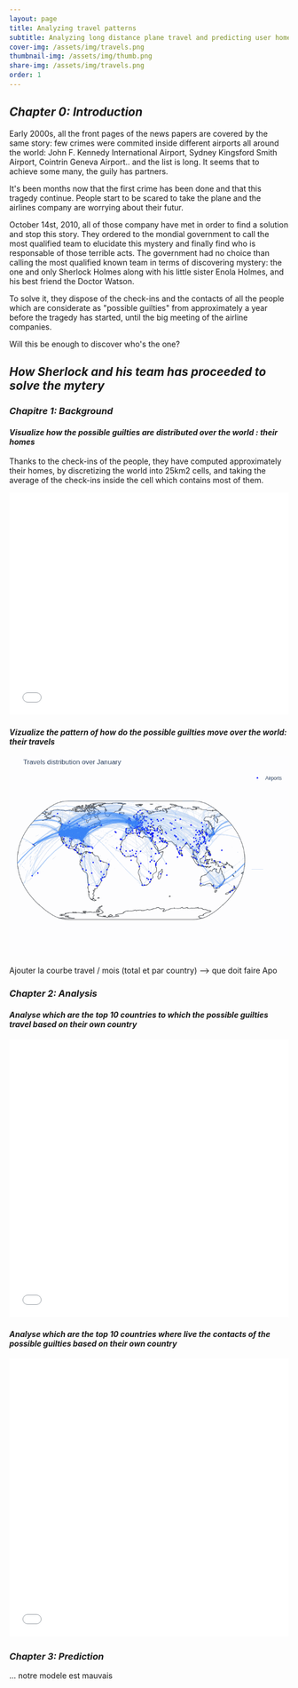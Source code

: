```yaml
---
layout: page
title: Analyzing travel patterns
subtitle: Analyzing long distance plane travel and predicting user home area based on their long distance travels
cover-img: /assets/img/travels.png
thumbnail-img: /assets/img/thumb.png
share-img: /assets/img/travels.png
order: 1
---
```


## ***Chapter 0: Introduction***
Early 2000s, all the front pages of the news papers are covered by the same story: few crimes were commited inside different airports all around the world: John F. Kennedy International Airport, Sydney Kingsford Smith Airport, Cointrin Geneva Airport.. and the list is long. It seems that to achieve some many, the guily has partners. 

It's been months now that the first crime has been done and that this tragedy continue. People start to be scared to take the plane and the airlines company are worrying about their futur. 

October 14st, 2010, all of those company have met in order to find a solution and stop this story. They ordered to the mondial government to call the most qualified team to elucidate this mystery and finally find who is responsable of those terrible acts. The government had no choice than calling the most qualified known team in terms of discovering mystery: the one and only Sherlock Holmes along with his little sister Enola Holmes, and his best friend the Doctor Watson.

To solve it, they dispose of the check-ins and the contacts of all the people which are considerate as "possible guilties" from approximately a year before the tragedy has started, until the big meeting of the airline companies.

Will this be enough to discover who's the one?

## ***How Sherlock and his team has proceeded to solve the mytery***

### ***Chapitre 1: Background***
#### ***Visualize how the possible guilties are distributed over the world : their homes***

Thanks to the check-ins of the people, they have computed approximately their homes, by discretizing the world into 25km2 cells, and taking the average of the check-ins inside the cell which contains most of them.

<iframe src="assets/homes_map.html" width="100%" height="400" frameborder="0" style="border:0" allowfullscreen></iframe>


#### ***Vizualize the pattern of how do the possible guilties move over the world: their travels***

![Alt Text](assets/img/animated-2.gif)

Ajouter la courbe travel / mois (total et par country) --> que doit faire Apo


### ***Chapter 2: Analysis***
#### ***Analyse which are the top 10 countries to which the possible guilties travel based on their own country***

<iframe src="assets/top10visited.html" width="100%" height="500" frameborder="0" style="border:0" allowfullscreen></iframe>

#### ***Analyse which are the top 10 countries where live the contacts of the possible guilties based on their own country***

<iframe src="assets/top10friends.html" width="100%" height="500" frameborder="0" style="border:0" allowfullscreen></iframe>

### ***Chapter 3: Prediction***

... notre modele est mauvais



